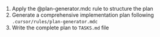 1. Apply the @plan-generator.mdc rule to structure the plan
2. Generate a comprehensive implementation plan following `.cursor/rules/plan-generator.mdc`
3. Write the complete plan to `TASKS.md` file